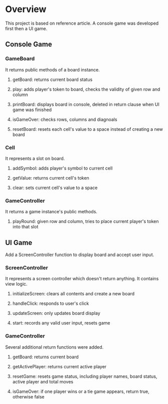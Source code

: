 # Overview

This project is based on reference article. A console game was developed first then a UI game.

## Console Game

### GameBoard

It returns public methods of a board instance.

1. getBoard: returns current board status

2. play: adds player's token to board, checks the validity of given row and column

3. printBoard: displays board in console, deleted in return clause when UI game was finished

4. isGameOver: checks rows, columns and diagnoals

5. resetBoard: resets each cell's value to a space instead of creating a new board

### Cell

It represents a slot on board.

1. addSymbol: adds player's symbol to current cell

2. getValue: returns current cell's token

3. clear: sets current cell's value to a space

### GameController

It returns a game instance's public methods.

1. playRound: given row and column, tries to place current player's token into that slot

## UI Game

Add a ScreenController function to display board and accept user input.

### ScreenController

It represents a screen controller which doesn't return anything. It contains view logic.

1. initializeScreen: clears all contents and create a new board

2. handleClick: responds to user's click

3. updateScreen: only updates board display

4. start: records any valid user input, resets game

### GameController

Several additional return functions were added.

1. getBoard: returns current board

2. getActivePlayer: returns current active player

3. resetGame: resets game status, including player names, board status, active player and total moves

4. isGameOver: if one player wins or a tie game appears, return true, otherwise false
